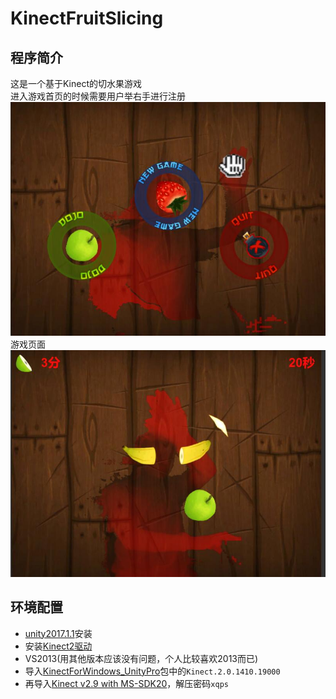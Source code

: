 KinectFruitSlicing
========================

程序简介
------------------------
这是一个基于Kinect的切水果游戏<br>
进入游戏首页的时候需要用户举右手进行注册<br>
![](https://github.com/TastSong/KinectFruitSlicing/blob/master/KinectFruitSlicing/%E6%95%88%E6%9E%9C%E5%9B%BE/0.jpg) <br>
游戏页面<br>
![](https://github.com/TastSong/KinectFruitSlicing/blob/master/KinectFruitSlicing/%E6%95%88%E6%9E%9C%E5%9B%BE/1.jpg) <br>

环境配置
------------------------
* [unity2017.1.1](https://unity3d.com/cn/get-unity/download/archive)安装
* 安装[Kinect2驱动](https://www.microsoft.com/en-us/download/details.aspx?id=44561)
* VS2013(用其他版本应该没有问题，个人比较喜欢2013而已)
* 导入[KinectForWindows_UnityPro](https://github.com/TastSong/KinectUnityEazyDome/tree/master/MyKinectUnityTest/KinectForWindows_UnityPro_2.0.1410)包中的`Kinect.2.0.1410.19000`
* 再导入[Kinect v2.9 with MS-SDK20](https://pan.baidu.com/s/1IzXqhmEzjPIv9Wcg6BYd6g)，解压密码`xqps`


